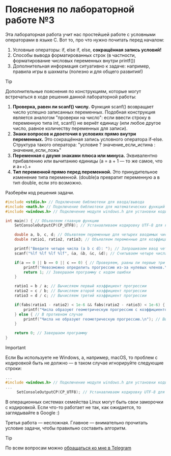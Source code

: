 # Пояснения по лабораторной работе №3

Эта лабораторная работа учит нас простейшей работе с условными операторами в языке C.
Вот то, про что нужно почитать перед началом:
1. Условные операторы: if, else if, else, **сокращённая запись условий!**
2. Способы вывода форматированных строк (в частности, форматирование числовых переменных внутри printf())
3. Дополнительная информация ситуативно к задаче: например, правила игры в шахматы (полезно и для общего развития!)

> [!TIP]
> Дополнительные пояснения по конструкциям, которые могут встречаться в ходе решения данной лабораторной работы:
> 1. **Проверка, равен ли scanf() числу.** Функция scanf() возвращает число успешно записанных переменных. Подобная конструкция является аналогом "проверки на число": если ввести строку в переменную типа int, scanf() не вернёт единицу (или любое другое число, равное количеству переменных для записи).
> 2. **Знаки вопросов и двоеточия в условиях прямо внутри переменных.** Это сокращённая запись условного оператора if-else. Структура такого оператора: "условие ? значение_если_истина : значение_если_ложь"
> 3. **Переменная с двумя знаками плюса или минуса.** Эквивалентно прибавлению или вычитанию единицы (a = a + 1 — то же самое, что и a++).+
> 4. **Тип переменной прямо перед переменной.** Это принудительное изменение типа переменной. (double)a превратит переменную a в тип double, если это возможно.

Разберём код решения задачи.
```c
#include <stdio.h> // Подключение библиотеки для ввода/вывода
#include <math.h> // Подключение библиотеки для математических функций
#include <windows.h> // Подключение модуля windows.h для установки кодировки вывода

int main() { // Объявляем главную функцию
    SetConsoleOutputCP(CP_UTF8); // Устанавливаем кодировку UTF-8 для корректного отображения русских символов

    double a, b, c, d; // Объявляем переменные для четырех вводимых чисел
    double ratio1, ratio2, ratio3; // Объявляем переменные для коэффициентов прогрессии

    printf("Введите четыре числа (a b c d): "); // Запрашиваем ввод четырех чисел
    scanf("%lf %lf %lf %lf", &a, &b, &c, &d); // Считываем четыре числа

    if(a == 0 || b == 0 || c == 0) { // Проверяем, равны ли первые три числа нулю
        printf("Невозможно определить прогрессию из-за нулевых членов.\n"); // Сообщение об ошибке
        return 1; // Завершаем программу с кодом ошибки
    }

    ratio1 = b / a; // Вычисляем первый коэффициент прогрессии
    ratio2 = c / b; // Вычисляем второй коэффициент прогрессии
    ratio3 = d / c; // Вычисляем третий коэффициент прогрессии

    if(fabs(ratio1 - ratio2) < 1e-6 && fabs(ratio2 - ratio3) < 1e-6) { // Проверяем, равны ли коэффициенты с учетом погрешности
        printf("Числа образуют геометрическую прогрессию с коэффициентом %.2lf.\n", ratio1); // Выводим подтверждение и коэффициент
    } else { // В противном случае
        printf("Числа не образуют геометрическую прогрессию.\n"); // Выводим отрицание
    }

    return 0; // Завершаем программу
}
```

> [!IMPORTANT]
> Если Вы используете не Windows, а, например, macOS, то проблем с кодировкой быть не должно — в таком случае игнорируйте следующие строки:
> ```c
> ...
> #include <windows.h> // Подключение модуля windows.h для установки кодировки вывода
> ...
>      SetConsoleOutputCP(CP_UTF8); // Устанавливаем кодировку UTF-8 для вывода в консоли русских символов: иначе будут иероглифы
> ```
>
> В операционных системах семейства Linux могут быть свои заморочки с кодировкой. Если что-то работает не так, как ожидается, то заглядывайте в Google :)

Третья работа — несложная. Главное — внимательно прочитать условие задачи, чтобы правильно составить алгоритм.

> [!TIP]
> По всем вопросам можно [обращаться ко мне в Telegram](https://t.me/plunkzy)